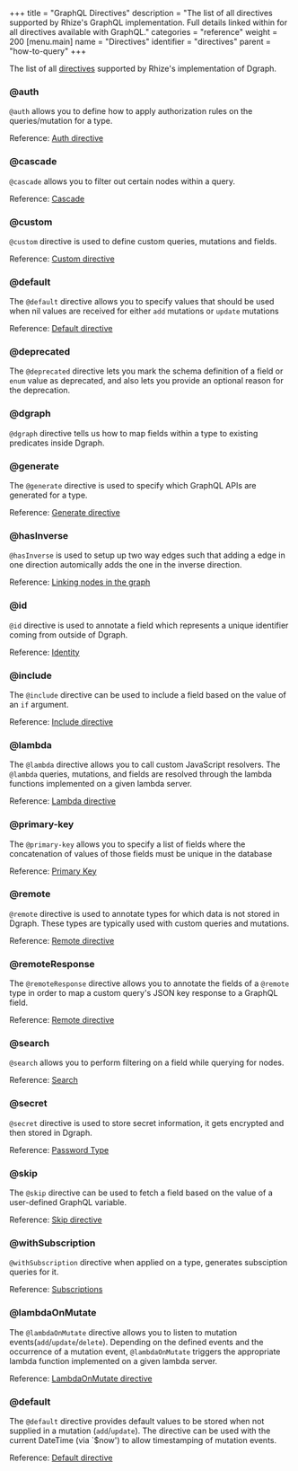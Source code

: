 +++
title = "GraphQL Directives"
description = "The list of all directives supported by Rhize's GraphQL implementation. Full details linked within for all directives available with GraphQL."
categories = "reference"
weight = 200
[menu.main]
  name = "Directives"
  identifier = "directives"
  parent = "how-to-query"
+++

The list of all [directives](https://www.apollographql.com/docs/apollo-server/schema/directives/) supported by Rhize's implementation of Dgraph.

### @auth

`@auth` allows you to define how to apply authorization rules on the queries/mutation for a type.

Reference: [Auth directive](/graphql/authorization/directive)

### @cascade

`@cascade` allows you to filter out certain nodes within a query.

Reference: [Cascade](/graphql/queries/cascade)

### @custom

`@custom` directive is used to define custom queries, mutations and fields.

Reference: [Custom directive](/graphql/custom/directive)

### @default

The `@default` directive allows you to specify values that should be used when nil values are received for either `add` mutations or `update` mutations

Reference: [Default directive](/graphql/schema/default)

### @deprecated

The `@deprecated` directive lets you mark the schema definition of a field or `enum` value as deprecated, and also lets you provide an optional reason for the deprecation.


### @dgraph

`@dgraph` directive tells us how to map fields within a type to existing predicates inside Dgraph.


### @generate

The `@generate` directive is used to specify which GraphQL APIs are generated for a type.

Reference: [Generate directive](/graphql/schema/generate)

### @hasInverse

`@hasInverse` is used to setup up two way edges such that adding a edge in
one direction automically adds the one in the inverse direction.

Reference: [Linking nodes in the graph](/graphql/schema/graph-links)

### @id

`@id` directive is used to annotate a field which represents a unique identifier coming from outside
 of Dgraph.

Reference: [Identity](/graphql/schema/ids)

### @include

The `@include` directive can be used to include a field based on the value of an `if` argument.

Reference: [Include directive](/graphql/queries/skip-include)

### @lambda

The `@lambda` directive allows you to call custom JavaScript resolvers. The `@lambda` queries, mutations, and fields are resolved through the lambda functions implemented on a given lambda server.

Reference: [Lambda directive](/graphql/lambda/overview)

### @primary-key

The `@primary-key`  allows you to specify a list of fields where the concatenation of values of those fields must be unique in the database

Reference: [Primary Key](/graphql/schema/primarykey)

### @remote

`@remote` directive is used to annotate types for which data is not stored in Dgraph. These types
are typically used with custom queries and mutations.

Reference: [Remote directive](/graphql/custom/directive/#remote-types)

### @remoteResponse

The `@remoteResponse` directive allows you to annotate the fields of a `@remote` type in order to map a custom query's JSON key response to a GraphQL field.

Reference: [Remote directive](/graphql/custom/directive/#remote-response)

### @search

`@search` allows you to perform filtering on a field while querying for nodes.

Reference: [Search](/graphql/schema/search)

### @secret

`@secret` directive is used to store secret information, it gets encrypted and then stored in Dgraph.

Reference: [Password Type](/graphql/schema/types/#password-type)

### @skip

The `@skip` directive can be used to fetch a field based on the value of a user-defined GraphQL variable.

Reference: [Skip directive](/graphql/queries/skip-include)

### @withSubscription

`@withSubscription` directive when applied on a type, generates subsciption queries for it.

Reference: [Subscriptions](/graphql/subscriptions)

### @lambdaOnMutate

The `@lambdaOnMutate` directive allows you to listen to mutation events(`add`/`update`/`delete`). Depending on the defined events and the occurrence of a mutation event, `@lambdaOnMutate` triggers the appropriate lambda function implemented on a given lambda server.

Reference: [LambdaOnMutate directive](/graphql/lambda/webhook)


### @default

The `@default` directive provides default values to be stored when not supplied in a mutation (`add`/`update`).  The directive can be used with the current DateTime (via `$now') to allow timestamping of mutation events.

Reference: [Default directive](/graphql/schema/default)
